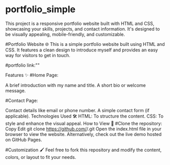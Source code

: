 # portfolio_simple
This project is a responsive portfolio website built with HTML and CSS, showcasing your skills, projects, and contact information. It's designed to be visually appealing, mobile-friendly, and customizable.

#Portfolio Website 🌐
This is a simple portfolio website built using HTML and CSS. It features a clean design to introduce myself and provides an easy way for visitors to get in touch.

#portfolio  link:""

Features ✨
#Home Page:

A brief introduction with my name and title.
A short bio or welcome message.

#Contact Page:

Contact details like email or phone number.
A simple contact form (if applicable).
Technologies Used 🛠️
HTML: To structure the content.
CSS: To style and enhance the visual appeal.
How to View 📄
#Clone the repository:
Copy
Edit
git clone https://github.com/<your-username>/<repository-name>.git
Open the index.html file in your browser to view the website.
Alternatively, check out the live demo hosted on GitHub Pages.

#Customization 🖌️
Feel free to fork this repository and modify the content, colors, or layout to fit your needs.
